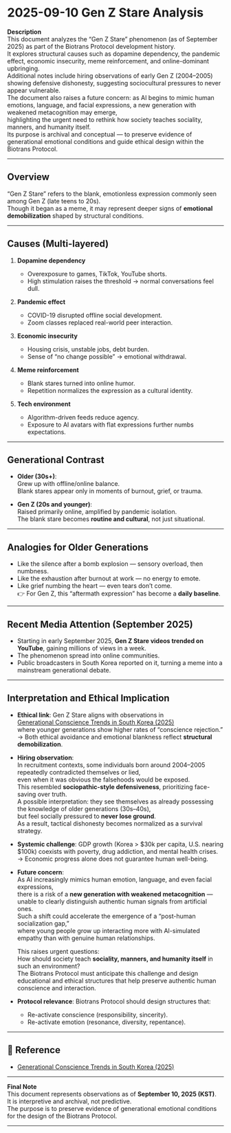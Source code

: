 # 2025-09-10 Gen Z Stare Analysis

**Description**  
This document analyzes the “Gen Z Stare” phenomenon (as of September 2025) as part of the Biotrans Protocol development history.  
It explores structural causes such as dopamine dependency, the pandemic effect, economic insecurity, meme reinforcement, and online-dominant upbringing.  
Additional notes include hiring observations of early Gen Z (2004–2005) showing defensive dishonesty, suggesting sociocultural pressures to never appear vulnerable.  
The document also raises a future concern: as AI begins to mimic human emotions, language, and facial expressions, a new generation with weakened metacognition may emerge,  
highlighting the urgent need to rethink how society teaches sociality, manners, and humanity itself.  
Its purpose is archival and conceptual — to preserve evidence of generational emotional conditions and guide ethical design within the Biotrans Protocol.  

---

## Overview
“Gen Z Stare” refers to the blank, emotionless expression commonly seen among Gen Z (late teens to 20s).  
Though it began as a meme, it may represent deeper signs of **emotional demobilization** shaped by structural conditions.  

---

## Causes (Multi-layered)

1. **Dopamine dependency**  
   - Overexposure to games, TikTok, YouTube shorts.  
   - High stimulation raises the threshold → normal conversations feel dull.  

2. **Pandemic effect**  
   - COVID-19 disrupted offline social development.  
   - Zoom classes replaced real-world peer interaction.  

3. **Economic insecurity**  
   - Housing crisis, unstable jobs, debt burden.  
   - Sense of “no change possible” → emotional withdrawal.  

4. **Meme reinforcement**  
   - Blank stares turned into online humor.  
   - Repetition normalizes the expression as a cultural identity.  

5. **Tech environment**  
   - Algorithm-driven feeds reduce agency.  
   - Exposure to AI avatars with flat expressions further numbs expectations.  

---

## Generational Contrast

- **Older (30s+)**:  
  Grew up with offline/online balance.  
  Blank stares appear only in moments of burnout, grief, or trauma.  

- **Gen Z (20s and younger)**:  
  Raised primarily online, amplified by pandemic isolation.  
  The blank stare becomes **routine and cultural**, not just situational.  

---

## Analogies for Older Generations

- Like the silence after a bomb explosion — sensory overload, then numbness.  
- Like the exhaustion after burnout at work — no energy to emote.  
- Like grief numbing the heart — even tears don’t come.  
👉 For Gen Z, this “aftermath expression” has become a **daily baseline**.  

---

## Recent Media Attention (September 2025)

- Starting in early September 2025, **Gen Z Stare videos trended on YouTube**, gaining millions of views in a week.  
- The phenomenon spread into online communities.  
- Public broadcasters in South Korea reported on it, turning a meme into a mainstream generational debate.  

---

## Interpretation and Ethical Implication

- **Ethical link**: Gen Z Stare aligns with observations in  
  [Generational Conscience Trends in South Korea (2025)](/2025-08-29-generational-conscience-trends-south-korea.md)  
  where younger generations show higher rates of “conscience rejection.”  
  → Both ethical avoidance and emotional blankness reflect **structural demobilization**.  

- **Hiring observation**:  
  In recruitment contexts, some individuals born around 2004–2005 repeatedly contradicted themselves or lied,  
  even when it was obvious the falsehoods would be exposed.  
  This resembled **sociopathic-style defensiveness**, prioritizing face-saving over truth.  
  A possible interpretation: they see themselves as already possessing the knowledge of older generations (30s–40s),  
  but feel socially pressured to **never lose ground**.  
  As a result, tactical dishonesty becomes normalized as a survival strategy.  

- **Systemic challenge**: GDP growth (Korea > $30k per capita, U.S. nearing $100k) coexists with poverty, drug addiction, and mental health crises.  
  → Economic progress alone does not guarantee human well-being.  

- **Future concern**:  
  As AI increasingly mimics human emotion, language, and even facial expressions,  
  there is a risk of a **new generation with weakened metacognition** — unable to clearly distinguish authentic human signals from artificial ones.  
  Such a shift could accelerate the emergence of a “post-human socialization gap,”  
  where young people grow up interacting more with AI-simulated empathy than with genuine human relationships.  

  This raises urgent questions:  
  How should society teach **sociality, manners, and humanity itself** in such an environment?  
  The Biotrans Protocol must anticipate this challenge and design educational and ethical structures that help preserve authentic human conscience and interaction.  

- **Protocol relevance**: Biotrans Protocol should design structures that:  
  - Re-activate conscience (responsibility, sincerity).  
  - Re-activate emotion (resonance, diversity, repentance).  

---

## 📎 Reference

- [Generational Conscience Trends in South Korea (2025)](/2025-08-29-generational-conscience-trends-south-korea.md)  

---

**Final Note**  
This document represents observations as of **September 10, 2025 (KST)**.  
It is interpretive and archival, not predictive.  
The purpose is to preserve evidence of generational emotional conditions for the design of the Biotrans Protocol.  

---
